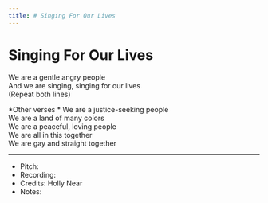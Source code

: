 ```yaml
---
title: # Singing For Our Lives
---
```



# Singing For Our Lives
  
We are a gentle angry people  
And we are singing, singing for our lives  
(Repeat both lines)  
  
*Other verses  *
We are a justice-seeking people  
We are a land of many colors  
We are a peaceful, loving people  
We are all in this together  
We are gay and straight together  
  
  
---  
* Pitch:   
* Recording:    
* Credits: Holly Near  
* Notes:   

